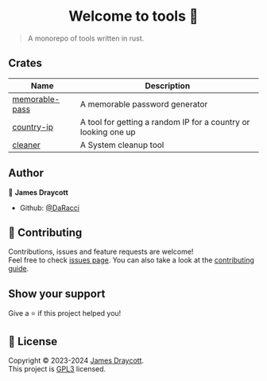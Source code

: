 <h1 align="center">Welcome to tools 👋</h1>

> A monorepo of tools written in rust.

## Crates

| Name                                                | Description                                                    |
|-----------------------------------------------------|----------------------------------------------------------------|
| [memorable-pass](./crates/memorable-pass/README.md) | A memorable password generator                                 |
| [country-ip](./crates/country-ip/README.md)         | A tool for getting a random IP for a country or looking one up |
| [cleaner](./crates/cleaner/README.md)               | A System cleanup tool                                          |

## Author

👤 **James Draycott**

* Github: [@DaRacci](https://github.com/DaRacci)

## 🤝 Contributing

Contributions, issues and feature requests are welcome!<br />Feel free to check [issues page](https://github.com/AMTSupport/tools/issues). You can also take a look at the [contributing guide](https://github.com/AMTSupport/tools/blob/master/CONTRIBUTING.md).

## Show your support

Give a ⭐️ if this project helped you!

## 📝 License

Copyright © 2023-2024 [James Draycott](https://github.com/DaRacci).<br />
This project is [GPL3](https://www.gnu.org/licenses/) licensed.
